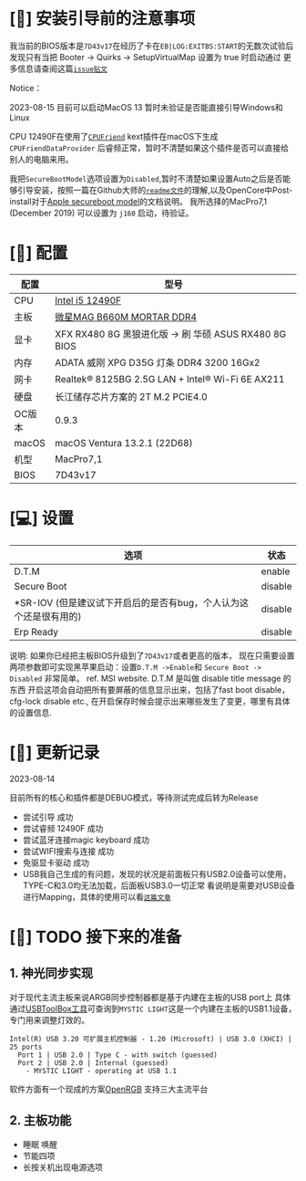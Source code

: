# [👀️] 安装引导前的注意事项

我当前的BIOS版本是```7D43v17```在经历了卡在```EB|LOG:EXITBS:START```的无数次试验后发现只有当把 Booter -> Quirks -> SetupVirtualMap 设置为 true 时启动通过
更多信息请查阅这篇[`issue贴文`](https://github.com/laggykiller/Hackintosh_MSI_B660M-A_WIFI_DDR4/issues/1#issuecomment-1251633487)

Notice：

2023-08-15 目前可以启动MacOS 13 暂时未验证是否能直接引导Windows和Linux 

CPU 12490F在使用了[`CPUFriend`](https://github.com/acidanthera/CPUFriend) kext插件在macOS下生成`CPUFriendDataProvider` 后睿频正常，暂时不清楚如果这个插件是否可以直接给别人的电脑来用。

我把`SecureBootModel`选项设置为`Disabled`,暂时不清楚如果设置Auto之后是否能够引导安装，按照一篇在Github大师的[`readme文件`](https://github.com/laggykiller/Hackintosh_MSI_B660M-A_WIFI_DDR4#5-post-install)的理解,以及OpenCore中Post-install对于[Apple secureboot model](https://dortania.github.io/OpenCore-Post-Install/universal/security/applesecureboot.html)的文档说明。
我所选择的MacPro7,1 (December 2019) 可以设置为 `j160` 启动，待验证。

# [🚀️] 配置

| 配置 | 型号 |
| --- | --- |
| CPU | [Intel i5 12490F](https://ark.intel.com/content/www/cn/zh/ark/products/134588/intel-core-i512490f-processor-20m-cache-up-to-4-60-ghz.html) |
| 主板 | [微星MAG B660M MORTAR DDR4](https://cn.msi.com/Motherboard/MAG-B660M-MORTAR-DDR4) |
| 显卡 | XFX RX480 8G 黑狼进化版 -> 刷 华硕 ASUS RX480 8G BIOS |
| 内存 | ADATA 威刚 XPG D35G 灯条 DDR4 3200 16Gx2 |
| 网卡 | Realtek® 8125BG 2.5G LAN + Intel® Wi-Fi 6E AX211 |
| 硬盘 | 长江储存芯片方案的 2T M.2 PCIE4.0 |
| OC版本 | 0.9.3 |
| macOS | macOS Ventura 13.2.1 (22D68) |
| 机型 | MacPro7,1 |
| BIOS | 7D43v17 |

# [💻] 设置
| 选项 | 状态 |
| --- | --- |
| D.T.M | enable |
| Secure Boot | disable |
| *SR-IOV (但是建议试下开启后的是否有bug，个人认为这个还是很有用的) | disable |
| Erp Ready | disable |

说明: 如果你已经把主板BIOS升级到了`7D43v17`或者更高的版本，
现在只需要设置两项参数即可实现黑苹果启动：设置`D.T.M ->Enable`和 `Secure Boot -> Disabled` 非常简单。
ref. MSI website. D.T.M 是叫做 disable title message 的东西 开启这项会自动把所有要屏蔽的信息显示出来，包括了fast boot disable，cfg-lock disable etc., 在开启保存时候会提示出来哪些发生了变更，哪里有具体的设置信息.

# [📕] 更新记录

2023-08-14

目前所有的核心和插件都是DEBUG模式，等待测试完成后转为Release
* 尝试引导 成功
* 尝试睿频 12490F 成功
* 尝试蓝牙连接magic keyboard 成功
* 尝试WIFI搜索与连接 成功
* 免驱显卡驱动 成功
* USB我自己生成的有问题，发现的状况是前面板只有USB2.0设备可以使用，TYPE-C和3.0均无法加载，后面板USB3.0一切正常
看说明是需要对USB设备进行Mapping，具体的使用可以看[`这篇文章`](https://github.com/yzchan/MSI-MAG-B660M-MORTAR-DDR4-12600K-EFI/blob/master/USB%E5%AE%9A%E5%88%B6.md)


# [🎨] TODO 接下来的准备

## 1. 神光同步实现 
对于现代主流主板来说ARGB同步控制器都是基于内建在主板的USB port上
具体通过[USBToolBox工具](https://github.com/USBToolBox/tool/releases)可查询到`MYSTIC LIGHT`这是一个内建在主板的USB1.1设备，专门用来调整灯效的。

```
Intel(R) USB 3.20 可扩展主机控制器 - 1.20 (Microsoft) | USB 3.0 (XHCI) | 25 ports
  Port 1 | USB 2.0 | Type C - with switch (guessed)
  Port 2 | USB 2.0 | Internal (guessed)
    - MYSTIC LIGHT - operating at USB 1.1
```
软件方面有一个现成的方案[OpenRGB](https://openrgb.org/) 支持三大主流平台

## 2. 主板功能
* 睡眠 唤醒
* 节能四项
* 长按关机出现电源选项